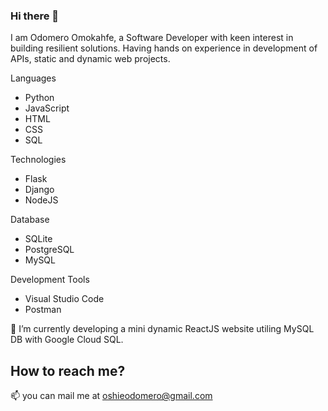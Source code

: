 ### Hi there 👋

I am Odomero Omokahfe, a Software Developer with keen interest in building resilient solutions.
Having hands on experience in development of APIs, static and dynamic web projects.


Languages
* Python
* JavaScript
* HTML
* CSS
* SQL

Technologies
* Flask
* Django
* NodeJS

Database
* SQLite
* PostgreSQL
* MySQL

Development Tools
* Visual Studio Code
* Postman


🌱 I’m currently developing a mini dynamic ReactJS website utiling MySQL DB with Google Cloud SQL.

## How to reach me?
📫 you can mail me at oshieodomero@gmail.com


<!--
**Odomero/Odomero** is a ✨ _special_ ✨ repository because its `README.md` (this file) appears on your GitHub profile.

Here are some ideas to get you started:

- 🔭 I’m currently working on ...
- 🌱 I’m currently learning ...
- 👯 I’m looking to collaborate on ...
- 🤔 I’m looking for help with ...
- 💬 Ask me about ...
- 📫 How to reach me: ...
- 😄 Pronouns: ...
- ⚡ Fun fact: ...
-->
